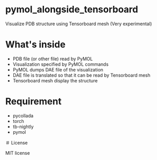 # pymol_alongside_tensorboard
Visualize PDB structure using Tensorboard mesh (Very experimental)

# What's inside

* PDB file (or other file) read by PyMOL
* Visualization specified by PyMOL commands
* PyMOL dumps DAE file of the visualization
* DAE file is translated so that it can be read by Tensorboard mesh
* Tensorboard mesh display the structure

# Requirement

* pycollada
* torch
* tb-nightly
* pymol

＃ License

MIT license
